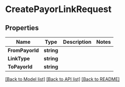 # CreatePayorLinkRequest

## Properties

Name | Type | Description | Notes
------------ | ------------- | ------------- | -------------
**FromPayorId** | **string** |  | 
**LinkType** | **string** |  | 
**ToPayorId** | **string** |  | 

[[Back to Model list]](../README.md#documentation-for-models) [[Back to API list]](../README.md#documentation-for-api-endpoints) [[Back to README]](../README.md)


